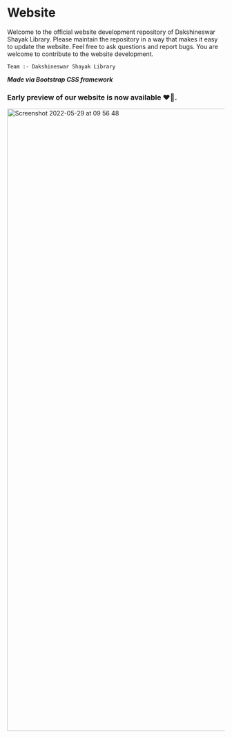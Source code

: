 # Website
Welcome to the official website development repository of Dakshineswar Shayak Library. Please maintain the repository in a way that makes it easy to update the website. Feel free to ask questions and report bugs. You are welcome to contribute to the website development. 

    Team :- Dakshineswar Shayak Library
<b><i>Made via Bootstrap CSS framework</i></b>
### Early preview of our website is now available ❤️‍🔥.



<img width="1440" alt="Screenshot 2022-05-29 at 09 56 48" src="https://user-images.githubusercontent.com/76846542/170852224-5eace7ec-e9dc-4bb0-826e-48aba7239ba7.png">
